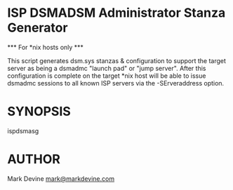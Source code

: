 ISP DSMADSM Administrator Stanza Generator
==========================================

*** For *nix hosts only ***

This script generates dsm.sys stanzas & configuration to
support the target server as being a dsmadmc "launch pad"
or "jump server".  After this configuration is complete
on the target *nix host will be able to issue dsmadmc
sessions to all known ISP servers via the -SErveraddress
option.

SYNOPSIS
========
  ispdsmasg

AUTHOR
======
Mark Devine <mark@markdevine.com>
